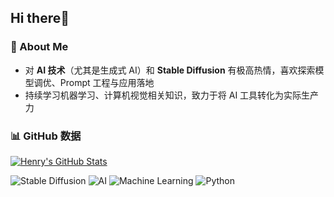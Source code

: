 ## Hi there👋

### 🌟 About Me
- 对 **AI 技术**（尤其是生成式 AI）和 **Stable Diffusion** 有极高热情，喜欢探索模型调优、Prompt 工程与应用落地
- 持续学习机器学习、计算机视觉相关知识，致力于将 AI 工具转化为实际生产力

### 📊 GitHub 数据
<!-- 1. 基础统计：定制主题色、显示图标、隐藏私有贡献 -->
[![Henry's GitHub Stats](https://github-readme-stats.vercel.app/api?username=HenryPotter0546&show_icons=true&theme=tokyonight&hide=contribs,prs&include_all_commits=true)]()


<!-- 2. AI/Diffusion 专属标签：用图标强化个人定位 -->
<div align="left">
  <img src="https://img.shields.io/badge/Stable%20Diffusion-模型调优-4ECDC4?style=flat-square&logo=opencv" alt="Stable Diffusion">
  <img src="https://img.shields.io/badge/AI-生成式人工智能-FF6B6B?style=flat-square&logo=artstation" alt="AI">
  <img src="https://img.shields.io/badge/Machine%20Learning-机器学习-FFD166?style=flat-square&logo=tensorflow" alt="Machine Learning">
  <img src="https://img.shields.io/badge/Python-编程工具-06D6A0?style=flat-square&logo=python" alt="Python">
</div>
